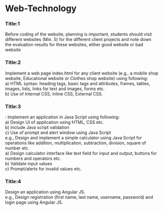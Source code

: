 # Web-Technology
<h3>Title:1 </h3>
Before coding of the website, planning is important, students should visit different websites (Min. 5) for the 
different client projects and note down the evaluation results for these websites, either good website or bad 
website

<h3>Title:2 </h3>
 Implement a web page index.html for any client website (e.g., a mobile shop website, Educational 
website or Clothes shop website) using following:  <br/>
a) HTML syntax: heading tags, basic tags and attributes, frames, tables, images, lists, links for text 
and images, forms etc. <br/>
b) Use of Internal CSS, Inline CSS, External CSS.

<h3>Title:3 </h3>
: Implement an application in Java Script using following:  <br/>
a) Design UI of application using HTML, CSS etc.  <br/>
b) Include Java script validation  <br/>
c) Use of prompt and alert window using Java Script  <br/>
e.g., Design and implement a simple calculator using Java Script for operations like addition, 
multiplication, subtraction, division, square of number etc.  <br/>
a) Design calculator interface like text field for input and output, buttons for numbers and operators etc. <br/> 
b) Validate input values  <br/>
c) Prompt/alerts for invalid values etc. <br/>

<h3>Title:4 </h3>
Design an application using Angular JS.   <br/>
e.g., Design registration (first name, last name, username, password) and login page using Angular JS.

